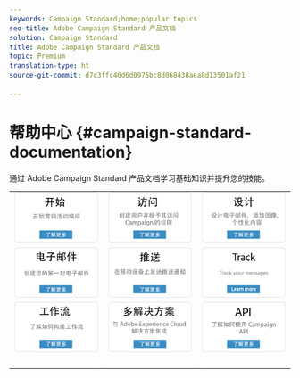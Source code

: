 ```yaml
---
keywords: Campaign Standard;home;popular topics
seo-title: Adobe Campaign Standard 产品文档
solution: Campaign Standard
title: Adobe Campaign Standard 产品文档
topic: Premium
translation-type: ht
source-git-commit: d7c3ffc46d6d0975bc8d068438aea8d13501af21

---
```



# 帮助中心 {#campaign-standard-documentation}

通过 Adobe Campaign Standard 产品文档学习基础知识并提升您的技能。

|  |  |  |
|:---:|:---:|:---:|
| [![图像](/help/assets/start-400.png)](/help/start/using/campaign-orchestration.md) | [![图像](/help/assets/access-400.png)](/help/administration/using/about-access-management.md) | [![图像](/help/assets/design-400.png)](/help/designing/using/about-email-content-design.md) |
| [![图像](/help/assets/email-400.png)](/help/channels/using/creating-an-email.md) | [![图像](/help/assets/push-400.png)](/help/channels/using/about-push-notifications.md) | [![图像](/help/assets/track-400.png)](/help/sending/using/tracking-messages.md) |
| [![图像](/help/assets/workflows-400.png)](/help/automating/using/building-a-workflow.md) | [![图像](/help/assets/multi-400.png)](/help/integrating/using/about-campaign-integrations.md) | [![图像](/help/assets/api-400.png)](https://docs.campaign.adobe.com/doc/standard/en/api/ACS_API.html) |
| [![图像](/help/assets/empty123456791.png)](https://docs.adobe.com/content/help/zh-Hans/campaign-standard/using/campaign-standard-home.html) | [![图像](/help/assets/empty123456791.png)](https://docs.adobe.com/content/help/zh-Hans/campaign-standard/using/campaign-standard-home.html) | [![图像](/help/assets/empty123456791.png)](https://docs.adobe.com/content/help/zh-Hans/campaign-standard/using/campaign-standard-home.html) |
